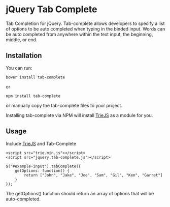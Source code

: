 # jQuery Tab Complete

Tab Completion for jQuery. Tab-complete allows developers to specify a list of options to be auto completed when typing in the binded input. Words can be auto completed from anywhere within the text input, the beginning, middle, or end.

## Installation

You can run:

```bower install tab-complete```

or 

```npm install tab-complete```

or manually copy the tab-complete files to your project.

Installing tab-complete via NPM will install [TrieJS](https://github.com/pthurlow/triejs) as a module for you.

## Usage

Include [TrieJS](https://github.com/pthurlow/triejs) and Tab-Complete

```
<script src="trie.min.js"></script>
<script src="jquery.tab-complete.js"></script>
```

```
$("#example-input").tabComplete({
	getOptions: function() {
		return ["John", "Jake", "Joe", "Sam", "Gil", "Ken", "Garret"]
	}
});
```

The getOptions() function should return an array of options that will be auto-completed.